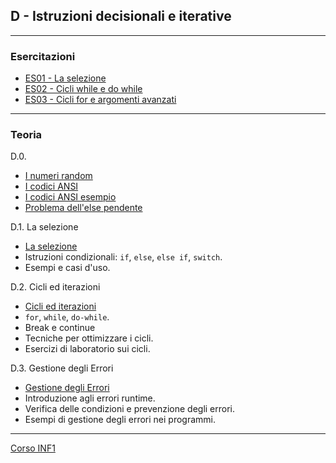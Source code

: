## D - Istruzioni decisionali e iterative

---
### Esercitazioni
 - [ES01 - La selezione](<https://docs.google.com/presentation/d/1Tyf4W75MGtG_jThrykTXbwYSvxGoXzlh4ZqQXn5IyGI/edit?usp=sharing>)
 - [ES02 - Cicli while e do while](<https://docs.google.com/presentation/d/1p56TOF0LRJZMawrpNho2Fnt7zuDxuf8ZESgND6ZmVC8/edit?usp=sharing>)
 - [ES03 - Cicli for e argomenti avanzati](<https://docs.google.com/presentation/d/1Ra2a06Whl2p6Z3pwOpJW_5Ic5PoJzlM007o6TTPEb_8/edit?usp=sharing>)

---
### Teoria
D.0. 
 - [I numeri random](<I numeri random.md>)
 - [I codici ANSI](<ES03-Menu_e_codici_ANSI/I codici ANSI.md>)
 - [I codici ANSI esempio](<ES03-Menu_e_codici_ANSI/I codici ANSI esempio.md>)
 - [Problema dell'else pendente](<Problema dell'else pendente.md>)

D.1. La selezione
 - [La selezione](<D.1 La selezione.md>)
 - Istruzioni condizionali: `if`, `else`, `else if`, `switch`.
 - Esempi e casi d'uso.

D.2. Cicli ed iterazioni
 - [Cicli ed iterazioni](<D.2 Cicli ed iterazioni.md>)
 - `for`, `while`, `do-while`.
 - Break e continue  
 - Tecniche per ottimizzare i cicli.
 - Esercizi di laboratorio sui cicli.

D.3. Gestione degli Errori
 - [Gestione degli Errori](<D.3 Gestione degli Errori.md>)
 - Introduzione agli errori runtime.
 - Verifica delle condizioni e prevenzione degli errori.
 - Esempi di gestione degli errori nei programmi.

---
[Corso INF1](../README.md)
